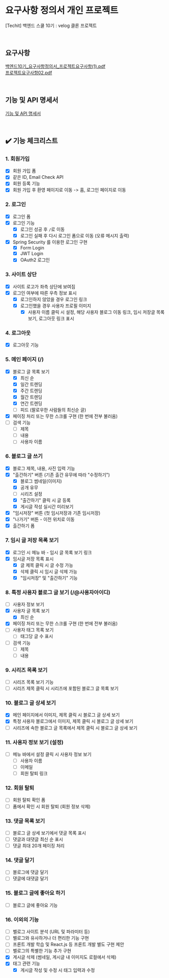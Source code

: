 # 요구사항 정의서 개인 프로젝트
[Techit] 백엔드 스쿨 10기 : velog 클론 프로젝트

<br>

## 요구사항
[백엔드10기_요구사항정의서_프로젝트요구사항(1).pdf](https://github.com/user-attachments/files/16124893/10._._.1.pdf)
<br>
[프로젝트요구사항02.pdf](https://github.com/user-attachments/files/16124897/02.pdf)

<br>

## 기능 및 API 명세서
[기능 및 API 명세서](https://www.notion.so/6-18-7-19-velog-1c65278f35c247a79896f8f9c9bb1d48)

<br>

## ✔️ 기능 체크리스트

### 1. 회원가입
- [x] 회원 가입 폼
- [x] 같은 ID, Email Check API
- [x] 회원 등록 기능
- [x] 회원 가입 후 환영 페이지로 이동 -> 홈, 로그인 페이지로 이동

### 2. 로그인
- [x] 로그인 폼
- [x] 로그인 기능
    - [x] 로그인 성공 후 `/`로 이동
    - [x] 로그인 실패 후 다시 로그인 폼으로 이동 (오류 메시지 출력)
- [x] Spring Security 를 이용한 로그인 구현
    - [x] Form Login
    - [x] JWT Login
    - [x] OAuth2 로그인

### 3. 사이트 상단
- [x] 사이트 로고가 좌측 상단에 보여짐
- [x] 로그인 여부에 따른 우측 정보 표시
    - [x] 로그인하지 않았을 경우 로그인 링크
    - [x] 로그인했을 경우 사용자 프로필 이미지
        - [x] 사용자 이름 클릭 시 설정, 해당 사용자 블로그 이동 링크, 임시 저장글 목록 보기, 로그아웃 링크 표시

### 4. 로그아웃
- [x] 로그아웃 기능

### 5. 메인 페이지 (/)
- [x] 블로그 글 목록 보기
    - [x] 최신 순
    - [x] 일간 트렌딩
    - [x] 주간 트렌딩
    - [x] 월간 트렌딩
    - [x] 연간 트렌딩
    - [ ] 피드 (팔로우한 사람들의 최신순 글)
- [x] 페이징 처리 또는 무한 스크롤 구현 (한 번에 전부 불러옴)
- [ ] 검색 기능
    - [ ] 제목
    - [ ] 내용
    - [ ] 사용자 이름

### 6. 블로그 글 쓰기
- [x] 블로그 제목, 내용, 사진 입력 기능
- [x] "출간하기" 버튼 (기존 출간 유무에 따라 "수정하기")
    - [x] 블로그 썸네일(이미지)
    - [x] 공개 유무
    - [ ] 시리즈 설정
    - [x] "출간하기" 클릭 시 글 등록
    - [x] 게시글 작성 실시간 미리보기
- [x] "임시저장" 버튼 (첫 임시저장과 기존 임시저장)
- [x] "나가기" 버튼 - 이전 위치로 이동
- [x] 출간하기 폼

### 7. 임시 글 저장 목록 보기
- [x] 로그인 시 메뉴 바 - 임시 글 목록 보기 링크
- [x] 임시글 저장 목록 표시
    - [x] 글 제목 클릭 시 글 수정 가능
    - [x] 삭제 클릭 시 임시 글 삭제 가능 
    - [x] "임시저장" 및 "출간하기" 기능

### 8. 특정 사용자 블로그 글 보기 (/@사용자아이디)
- [ ] 사용자 정보 보기
- [x] 사용자 글 목록 보기
    - [x] 최신 순
- [x] 페이징 처리 또는 무한 스크롤 구현 (한 번에 전부 불러옴)
- [ ] 사용자 태그 목록 보기
    - [ ] 태그당 글 수 표시
- [ ] 검색 기능
    - [ ] 제목
    - [ ] 내용

### 9. 시리즈 목록 보기
- [ ] 시리즈 목록 보기 기능
- [ ] 시리즈 제목 클릭 시 시리즈에 포함된 블로그 글 목록 보기

### 10. 블로그 글 상세 보기
- [x] 메인 페이지에서 이미지, 제목 클릭 시 블로그 글 상세 보기
- [x] 특정 사용자 블로그에서 이미지, 제목 클릭 시 블로그 글 상세 보기
- [ ] 시리즈에 속한 블로그 글 목록에서 제목 클릭 시 블로그 글 상세 보기

### 11. 사용자 정보 보기 (설정)
- [ ] 메뉴 바에서 설정 클릭 시 사용자 정보 보기
    - [ ] 사용자 이름
    - [ ] 이메일
    - [ ] 회원 탈퇴 링크

### 12. 회원 탈퇴
- [ ] 회원 탈퇴 확인 폼
- [ ] 폼에서 확인 시 회원 탈퇴 (회원 정보 삭제)

### 13. 댓글 목록 보기
- [ ] 블로그 글 상세 보기에서 댓글 목록 표시
- [ ] 댓글과 대댓글 최신 순 표시
- [ ] 댓글 최대 20개 페이징 처리

### 14. 댓글 달기
- [ ] 블로그에 댓글 달기
- [ ] 댓글에 대댓글 달기

### 15. 블로그 글에 좋아요 하기
- [ ] 블로그 글에 좋아요 기능

### 16. 이외의 기능
- [ ] 벨로그 사이트 분석 (URL 및 파라미터 등)
- [ ] 벨로그와 유사하거나 더 편리한 기능 구현
- [ ] 프론트 개발 학습 및 React.js 등 프론트 개발 별도 구현 제안
- [ ] 벨로그의 특별한 기능 추가 구현
- [x] 게시글 삭제 (썸네일, 게시글 내 이미지도 로컬에서 삭제)
- [x] 태그 관련 기능
    - [x] 게시글 작성 및 수정 시 태그 입력과 수정
